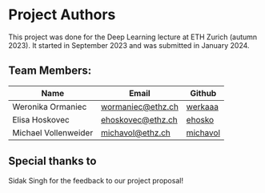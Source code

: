 Project Authors
===============

This project was done for the Deep Learning lecture at ETH Zurich (autumn 2023). It started in September 2023 and was submitted in January 2024.

## Team Members:
| Name                 | Email               | Github                                        |
| -------------------- |---------------------| --------------------------------------------- |
| Weronika Ormaniec        | wormaniec@ethz.ch   | [werkaaa](https://github.com/werkaaa)     |
| Elisa Hoskovec        | ehoskovec@ethz.ch    | [ehosko](https://github.com/ehosko)     |
| Michael Vollenweider        | michavol@ethz.ch    | [michavol](https://github.com/michavol)     |

## Special thanks to
Sidak Singh for the feedback to our project proposal!
